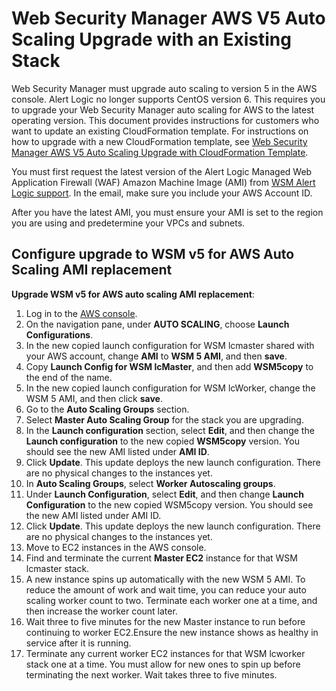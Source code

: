 # Web Security Manager AWS V5  Auto Scaling Upgrade  with an Existing Stack

Web Security Manager must upgrade auto scaling to version 5 in the AWS console. Alert Logic no longer supports CentOS version 6. This requires you to upgrade your Web Security Manager auto scaling for AWS to the latest operating version. This document provides instructions for customers who want to update an existing CloudFormation template. For instructions on how to upgrade with a new CloudFormation template, see [Web Security Manager AWS V5 Auto Scaling Upgrade with CloudFormation Template](WSM5-aws-autoscaling-upgrade-cloudformation.md).

You must first request the latest version of the Alert Logic Managed Web Application Firewall (WAF) Amazon Machine Image (AMI) from [WSM Alert Logic support](mailto:support@alertlogic.com). In the email, make sure you include your AWS Account ID.

After you have the latest AMI, you must ensure your AMI is set to the region you are using and predetermine your VPCs and subnets.

## Configure upgrade to WSM v5 for AWS Auto Scaling AMI replacement

**Upgrade WSM v5 for **AWS** auto scaling AMI replacement**:

1. Log in to the [AWS console](https://console.aws.amazon.com/ec2/).
2. On the navigation pane, under **AUTO SCALING**, choose **Launch Configurations**.
3. In the new copied launch configuration for WSM lcmaster shared with your AWS account, change **AMI** to **WSM 5 AMI**, and then **save**.
4. Copy **Launch Config for WSM lcMaster**, and then add **WSM5copy** to the end of the name.
5. In the new copied launch configuration for WSM lcWorker, change the WSM 5 AMI, and then click **save**.
6. Go to the **Auto Scaling Groups** section.
7. Select **Master Auto Scaling Group** for the stack you are upgrading.
8. In the **Launch configuration** section, select **Edit**, and then change the **Launch configuration** to the new copied **WSM5copy** version.
You should see the new AMI listed under **AMI ID**.
9. Click **Update**. 
This update deploys the new launch configuration. There are no physical changes to the instances yet.
10. In **Auto Scaling Groups**, select **Worker Autoscaling groups**.
11. Under **Launch Configuration**, select **Edit**, and then change **Launch Configuration** to the new copied WSM5copy version.
You should see the new AMI listed under AMI ID.
12. Click **Update**. 
This update deploys the new launch configuration. There are no physical changes to the instances yet.
13. Move to EC2 instances in the AWS console.
14. Find and terminate the current **Master EC2** instance for that WSM lcmaster stack.
15. A new instance spins up automatically with the new WSM 5 AMI. 
To reduce the amount of work and wait time, you can reduce your auto scaling worker count to two. Terminate each worker one at a time, and then increase the worker count later.
16. Wait three to five minutes for the new Master instance to run before continuing to worker EC2.Ensure the new instance shows as healthy in service after it is running.
17. Terminate any current worker EC2 instances  for that WSM lcworker stack one at a time. You must allow for new ones to spin up before terminating the next worker. Wait takes three to five minutes.
